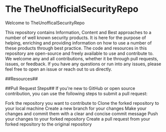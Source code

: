 # The TheUnofficialSecurityRepo #

Welcome to TheUnofficalSecurityRepo

This repository contains Information, Content and Best approaches to a number of well known security products. It is here for the purpose of helping, enriching and providing information on how to use a number of these products through best practice.
The code and resources in this repository are open-source and freely available to use and contribute to. We welcome any and all contributions, whether it be through pull requests, issues, or feedback.
If you have any questions or run into any issues, please feel free to open an issue or reach out to us directly.

##Resources##


##Pull Request Steps##
If you're new to GitHub or open source contribution, you can use the following steps to submit a pull request:

Fork the repository you want to contribute to
Clone the forked repository to your local machine
Create a new branch for your changes
Make your changes and commit them with a clear and concise commit message
Push your changes to your forked repository
Create a pull request from your forked repository to the original repository
